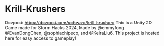# Krill-Krushers
Devpost: https://devpost.com/software/krill-krushers
This is a Unity 2D Game made for Storm Hacks 2024, Made by @emmyfong @EvanDongChen, @sophiachipeco, and @KeiraLiu6.
This project is hosted here for easy access to gameplay! 

